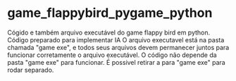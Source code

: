 # game_flappybird_pygame_python
Cógido e também arquivo executável do game flappy bird em python. Código preparado para implementar IA
O arquivo executavel está na pasta chamada "game exe", e todos seus arquivos devem permanecer juntos para funcionar corretamente o arquivo executável.
O código não depende da pasta "game exe" para funcionar.
É possivel retirar a para "game exe" para rodar separado.
